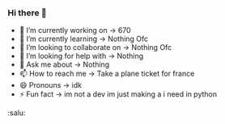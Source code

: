 ### Hi there 👋

- 🔭 I’m currently working on -> 670
- 🌱 I’m currently learning -> Nothing Ofc
- 👯 I’m looking to collaborate on -> Nothing Ofc
- 🤔 I’m looking for help with -> Nothing
- 💬 Ask me about -> Nothing
- 📫 How to reach me -> Take a plane ticket for france 
- 😄 Pronouns -> idk
- ⚡ Fun fact -> im not a dev im just making a i need in python 

:salu:
